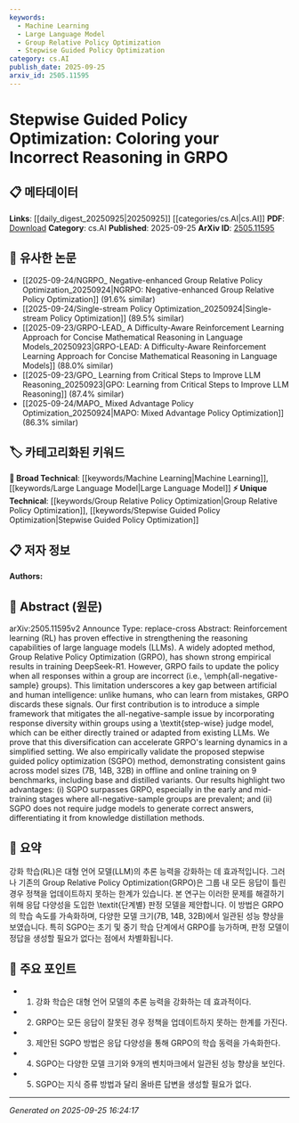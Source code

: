 ```yaml
---
keywords:
  - Machine Learning
  - Large Language Model
  - Group Relative Policy Optimization
  - Stepwise Guided Policy Optimization
category: cs.AI
publish_date: 2025-09-25
arxiv_id: 2505.11595
---
```


<!-- KEYWORD_LINKING_METADATA:
{
  "processed_timestamp": "2025-09-25T16:24:17.090939",
  "vocabulary_version": "1.0",
  "selected_keywords": [
    "Machine Learning",
    "Large Language Model",
    "Group Relative Policy Optimization",
    "Stepwise Guided Policy Optimization"
  ],
  "rejected_keywords": [],
  "similarity_scores": {
    "Machine Learning": 0.78,
    "Large Language Model": 0.81,
    "Group Relative Policy Optimization": 0.79,
    "Stepwise Guided Policy Optimization": 0.85
  },
  "extraction_method": "AI_prompt_based",
  "budget_applied": true,
  "candidates_json": {
    "candidates": [
      {
        "surface": "Reinforcement Learning",
        "canonical": "Machine Learning",
        "aliases": [
          "RL"
        ],
        "category": "broad_technical",
        "rationale": "Reinforcement Learning is a key method within Machine Learning, linking to broader technical discussions.",
        "novelty_score": 0.45,
        "connectivity_score": 0.85,
        "specificity_score": 0.65,
        "link_intent_score": 0.78
      },
      {
        "surface": "Large Language Models",
        "canonical": "Large Language Model",
        "aliases": [
          "LLM"
        ],
        "category": "broad_technical",
        "rationale": "Large Language Models are central to the paper's focus, connecting to discussions on advanced neural architectures.",
        "novelty_score": 0.52,
        "connectivity_score": 0.88,
        "specificity_score": 0.72,
        "link_intent_score": 0.81
      },
      {
        "surface": "Group Relative Policy Optimization",
        "canonical": "Group Relative Policy Optimization",
        "aliases": [
          "GRPO"
        ],
        "category": "unique_technical",
        "rationale": "GRPO is a specific method discussed in the paper, relevant for linking to optimization techniques in RL.",
        "novelty_score": 0.75,
        "connectivity_score": 0.65,
        "specificity_score": 0.85,
        "link_intent_score": 0.79
      },
      {
        "surface": "Stepwise Guided Policy Optimization",
        "canonical": "Stepwise Guided Policy Optimization",
        "aliases": [
          "SGPO"
        ],
        "category": "unique_technical",
        "rationale": "SGPO is a novel contribution of the paper, offering a new approach to policy optimization.",
        "novelty_score": 0.82,
        "connectivity_score": 0.7,
        "specificity_score": 0.9,
        "link_intent_score": 0.85
      }
    ],
    "ban_list_suggestions": [
      "DeepSeek-R1",
      "all-negative-sample"
    ]
  },
  "decisions": [
    {
      "candidate_surface": "Reinforcement Learning",
      "resolved_canonical": "Machine Learning",
      "decision": "linked",
      "scores": {
        "novelty": 0.45,
        "connectivity": 0.85,
        "specificity": 0.65,
        "link_intent": 0.78
      }
    },
    {
      "candidate_surface": "Large Language Models",
      "resolved_canonical": "Large Language Model",
      "decision": "linked",
      "scores": {
        "novelty": 0.52,
        "connectivity": 0.88,
        "specificity": 0.72,
        "link_intent": 0.81
      }
    },
    {
      "candidate_surface": "Group Relative Policy Optimization",
      "resolved_canonical": "Group Relative Policy Optimization",
      "decision": "linked",
      "scores": {
        "novelty": 0.75,
        "connectivity": 0.65,
        "specificity": 0.85,
        "link_intent": 0.79
      }
    },
    {
      "candidate_surface": "Stepwise Guided Policy Optimization",
      "resolved_canonical": "Stepwise Guided Policy Optimization",
      "decision": "linked",
      "scores": {
        "novelty": 0.82,
        "connectivity": 0.7,
        "specificity": 0.9,
        "link_intent": 0.85
      }
    }
  ]
}
-->

# Stepwise Guided Policy Optimization: Coloring your Incorrect Reasoning in GRPO

## 📋 메타데이터

**Links**: [[daily_digest_20250925|20250925]] [[categories/cs.AI|cs.AI]]
**PDF**: [Download](https://arxiv.org/pdf/2505.11595.pdf)
**Category**: cs.AI
**Published**: 2025-09-25
**ArXiv ID**: [2505.11595](https://arxiv.org/abs/2505.11595)

## 🔗 유사한 논문
- [[2025-09-24/NGRPO_ Negative-enhanced Group Relative Policy Optimization_20250924|NGRPO: Negative-enhanced Group Relative Policy Optimization]] (91.6% similar)
- [[2025-09-24/Single-stream Policy Optimization_20250924|Single-stream Policy Optimization]] (89.5% similar)
- [[2025-09-23/GRPO-LEAD_ A Difficulty-Aware Reinforcement Learning Approach for Concise Mathematical Reasoning in Language Models_20250923|GRPO-LEAD: A Difficulty-Aware Reinforcement Learning Approach for Concise Mathematical Reasoning in Language Models]] (88.0% similar)
- [[2025-09-23/GPO_ Learning from Critical Steps to Improve LLM Reasoning_20250923|GPO: Learning from Critical Steps to Improve LLM Reasoning]] (87.4% similar)
- [[2025-09-24/MAPO_ Mixed Advantage Policy Optimization_20250924|MAPO: Mixed Advantage Policy Optimization]] (86.3% similar)

## 🏷️ 카테고리화된 키워드
**🧠 Broad Technical**: [[keywords/Machine Learning|Machine Learning]], [[keywords/Large Language Model|Large Language Model]]
**⚡ Unique Technical**: [[keywords/Group Relative Policy Optimization|Group Relative Policy Optimization]], [[keywords/Stepwise Guided Policy Optimization|Stepwise Guided Policy Optimization]]

## 📋 저자 정보

**Authors:** 

## 📄 Abstract (원문)

arXiv:2505.11595v2 Announce Type: replace-cross 
Abstract: Reinforcement learning (RL) has proven effective in strengthening the reasoning capabilities of large language models (LLMs). A widely adopted method, Group Relative Policy Optimization (GRPO), has shown strong empirical results in training DeepSeek-R1. However, GRPO fails to update the policy when all responses within a group are incorrect (i.e., \emph{all-negative-sample} groups). This limitation underscores a key gap between artificial and human intelligence: unlike humans, who can learn from mistakes, GRPO discards these signals. Our first contribution is to introduce a simple framework that mitigates the all-negative-sample issue by incorporating response diversity within groups using a \textit{step-wise} judge model, which can be either directly trained or adapted from existing LLMs. We prove that this diversification can accelerate GRPO's learning dynamics in a simplified setting. We also empirically validate the proposed stepwise guided policy optimization (SGPO) method, demonstrating consistent gains across model sizes (7B, 14B, 32B) in offline and online training on 9 benchmarks, including base and distilled variants. Our results highlight two advantages: (i) SGPO surpasses GRPO, especially in the early and mid-training stages where all-negative-sample groups are prevalent; and (ii) SGPO does not require judge models to generate correct answers, differentiating it from knowledge distillation methods.

## 📝 요약

강화 학습(RL)은 대형 언어 모델(LLM)의 추론 능력을 강화하는 데 효과적입니다. 그러나 기존의 Group Relative Policy Optimization(GRPO)은 그룹 내 모든 응답이 틀린 경우 정책을 업데이트하지 못하는 한계가 있습니다. 본 연구는 이러한 문제를 해결하기 위해 응답 다양성을 도입한 \textit{단계별} 판정 모델을 제안합니다. 이 방법은 GRPO의 학습 속도를 가속화하며, 다양한 모델 크기(7B, 14B, 32B)에서 일관된 성능 향상을 보였습니다. 특히 SGPO는 초기 및 중기 학습 단계에서 GRPO를 능가하며, 판정 모델이 정답을 생성할 필요가 없다는 점에서 차별화됩니다.

## 🎯 주요 포인트

- 1. 강화 학습은 대형 언어 모델의 추론 능력을 강화하는 데 효과적이다.
- 2. GRPO는 모든 응답이 잘못된 경우 정책을 업데이트하지 못하는 한계를 가진다.
- 3. 제안된 SGPO 방법은 응답 다양성을 통해 GRPO의 학습 동력을 가속화한다.
- 4. SGPO는 다양한 모델 크기와 9개의 벤치마크에서 일관된 성능 향상을 보인다.
- 5. SGPO는 지식 증류 방법과 달리 올바른 답변을 생성할 필요가 없다.


---

*Generated on 2025-09-25 16:24:17*